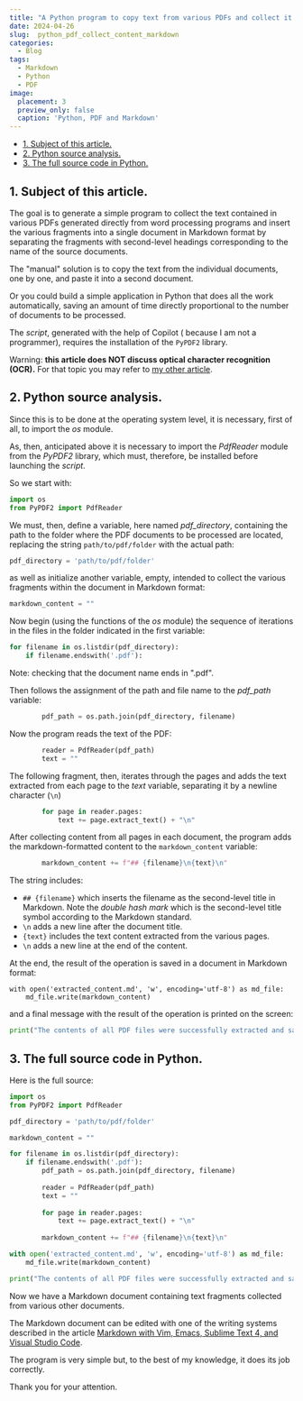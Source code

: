 ```yaml
---
title: "A Python program to copy text from various PDFs and collect it into a single document in Markdown format."
date: 2024-04-26
slug:  python_pdf_collect_content_markdown
categories:
  - Blog
tags:
  - Markdown
  - Python
  - PDF
image:
  placement: 3
  preview_only: false 
  caption: 'Python, PDF and Markdown'
---
```





- [1. Subject of this article.](#1-subject-of-this-article)
- [2. Python source analysis.](#2-python-source-analysis)
- [3. The full source code in Python.](#3-the-full-source-code-in-python)

## 1\. Subject of this article.

The goal is to generate a simple program to collect the text contained in various PDFs generated directly from word processing programs and insert the various fragments into a single document in Markdown format by separating the fragments with second-level headings corresponding to the name of the source documents.

The "manual" solution is to copy the text from the individual documents, one by one, and paste it into a second document.

Or you could build a simple application in Python that does all the work automatically, saving an amount of time directly proportional to the number of documents to be processed.

The *script*, generated with the help of Copilot ( because I am not a programmer), requires the installation of the `PyPDF2` library.

Warning: **this article does NOT discuss optical character recognition (OCR).** For that topic you may refer to [my other article](https://francopasut.netlify.app/post/ocr_linux_tesseract/).

## 2\. Python source analysis.

Since this is to be done at the operating system level, it is necessary, first of all, to import the *os* module.

As, then, anticipated above it is necessary to import the *PdfReader* module from the *PyPDF2* library, which must, therefore, be installed before launching the *script*.

So we start with:

```python
import os
from PyPDF2 import PdfReader
```

We must, then, define a variable, here named *pdf_directory*, containing the path to the folder where the PDF documents to be processed are located, replacing the string `path/to/pdf/folder` with the actual path:


```python
pdf_directory = 'path/to/pdf/folder'
```

as well as initialize another variable, empty, intended to collect the various fragments within the document in Markdown format:

```python
markdown_content = ""
```

Now begin (using the functions of the *os* module) the sequence of iterations in the files in the folder indicated in the first variable:

```python
for filename in os.listdir(pdf_directory):
    if filename.endswith('.pdf'):
```

Note: checking that the document name ends in ".pdf".

Then follows the assignment of the path and file name to the *pdf_path* variable:

```python
        pdf_path = os.path.join(pdf_directory, filename)
```

Now the program reads the text of the PDF:

```python
        reader = PdfReader(pdf_path)
        text = ""
```

The following fragment, then, iterates through the pages and adds the text extracted from each page to the *text* variable, separating it by a newline character (`\n`)

```python
        for page in reader.pages:
            text += page.extract_text() + "\n"
```

After collecting content from all pages in each document, the program adds the markdown-formatted content to the `markdown_content` variable:

```python
        markdown_content += f"## {filename}\n{text}\n"
```

The string includes:

- `## {filename}` which inserts the filename as the second-level title in Markdown. Note the *double hash mark* which is the second-level title symbol according to the Markdown standard.
- `\n` adds a new line after the document title.
- `{text}` includes the text content extracted from the various pages.
- `\n` adds a new line at the end of the content.

At the end, the result of the operation is saved in a document in Markdown format:

```path
with open('extracted_content.md', 'w', encoding='utf-8') as md_file:
    md_file.write(markdown_content)
```

and a final message with the result of the operation is printed on the screen:

```python
print("The contents of all PDF files were successfully extracted and saved in extracted_content.md")
```

## 3\. The full source code in Python.

Here is the full source:

```python
import os
from PyPDF2 import PdfReader

pdf_directory = 'path/to/pdf/folder'

markdown_content = ""

for filename in os.listdir(pdf_directory):
    if filename.endswith('.pdf'):
        pdf_path = os.path.join(pdf_directory, filename)
        
        reader = PdfReader(pdf_path)
        text = ""
        
        for page in reader.pages:
            text += page.extract_text() + "\n"
        
        markdown_content += f"## {filename}\n{text}\n"

with open('extracted_content.md', 'w', encoding='utf-8') as md_file:
    md_file.write(markdown_content)

print("The contents of all PDF files were successfully extracted and saved in extracted_content.md")
```

Now we have a Markdown document containing text fragments collected from various other documents. 

The Markdown document can be edited with one of the writing systems described in the article [Markdown with Vim, Emacs, Sublime Text 4, and Visual Studio Code](https://francopasut.netlify.app/post/markdown-vim-emacs-sublime-vscode/).

The program is very simple but, to the best of my knowledge, it does its job correctly. 

Thank you for your attention.
